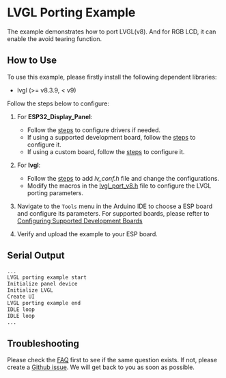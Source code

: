 # LVGL Porting Example

The example demonstrates how to port LVGL(v8). And for RGB LCD, it can enable the avoid tearing function.

## How to Use

To use this example, please firstly install the following dependent libraries:

- lvgl (>= v8.3.9, < v9)

Follow the steps below to configure:

1. For **ESP32_Display_Panel**:

    - Follow the [steps](../../../../docs/How_To_Use.md#configuring-drivers) to configure drivers if needed.
    - If using a supported development board, follow the [steps](../../../../docs/How_To_Use.md#using-supported-development-boards) to configure it.
    - If using a custom board, follow the [steps](../../../../docs/How_To_Use.md#using-custom-development-boards) to configure it.

2. For **lvgl**:

    - Follow the [steps](../../../../docs/How_To_Use.md#configuring-lvgl) to add *lv_conf.h* file and change the configurations.
    - Modify the macros in the [lvgl_port_v8.h](./lvgl_port_v8.h) file to configure the LVGL porting parameters.

3. Navigate to the `Tools` menu in the Arduino IDE to choose a ESP board and configure its parameters. For supported boards, please refter to [Configuring Supported Development Boards](../../../../docs/How_To_Use.md#configuring-supported-development-boards)
4. Verify and upload the example to your ESP board.

## Serial Output

```bash
...
LVGL porting example start
Initialize panel device
Initialize LVGL
Create UI
LVGL porting example end
IDLE loop
IDLE loop
...
```

## Troubleshooting

Please check the [FAQ](../../../../docs/FAQ.md) first to see if the same question exists. If not, please create a [Github issue](https://github.com/esp-arduino-libs/ESP32_Display_Panel/issues). We will get back to you as soon as possible.
